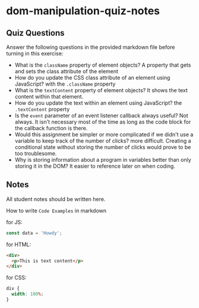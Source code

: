 # dom-manipulation-quiz-notes

## Quiz Questions

Answer the following questions in the provided markdown file before turning in this exercise:

- What is the `className` property of element objects?
  A property that gets and sets the class attribute of the element
- How do you update the CSS class attribute of an element using JavaScript?
  with the `.className` property
- What is the `textContent` property of element objects?
  It shows the text content within that element.
- How do you update the text within an element using JavaScript?
  the `.textContent` property
- Is the `event` parameter of an event listener callback always useful?
  Not always. It isn't necessary most of the time as long as the code block for the callback function is there.
- Would this assignment be simpler or more complicated if we didn't use a variable to keep track of the number of clicks?
  more difficult. Creating a conditional state without storing the number of clicks would prove to be too troublesome.
- Why is storing information about a program in variables better than only storing it in the DOM?
  It easier to reference later on when coding.

## Notes

All student notes should be written here.

How to write `Code Examples` in markdown

for JS:

```javascript
const data = 'Howdy';
```

for HTML:

```html
<div>
  <p>This is text content</p>
</div>
```

for CSS:

```css
div {
  width: 100%;
}
```
